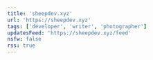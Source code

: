 ```yaml
---
title: 'sheepdev.xyz'
url: 'https://sheepdev.xyz'
tags: ['developer', 'writer', 'photographer']
updatesFeed: 'https://sheepdev.xyz/feed'
nsfw: false
rss: true
---
```

